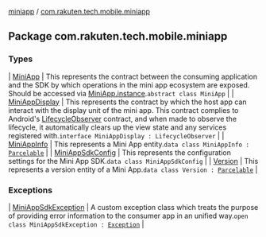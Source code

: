 [miniapp](../index.md) / [com.rakuten.tech.mobile.miniapp](./index.md)

## Package com.rakuten.tech.mobile.miniapp

### Types

| [MiniApp](-mini-app/index.md) | This represents the contract between the consuming application and the SDK by which operations in the mini app ecosystem are exposed. Should be accessed via [MiniApp.instance](-mini-app/instance.md).`abstract class MiniApp` |
| [MiniAppDisplay](-mini-app-display/index.md) | This represents the contract by which the host app can interact with the display unit of the mini app. This contract complies to Android's [LifecycleObserver](#) contract, and when made to observe the lifecycle, it automatically clears up the view state and any services registered with.`interface MiniAppDisplay : LifecycleObserver` |
| [MiniAppInfo](-mini-app-info/index.md) | This represents a Mini App entity.`data class MiniAppInfo : `[`Parcelable`](https://developer.android.com/reference/android/os/Parcelable.html) |
| [MiniAppSdkConfig](-mini-app-sdk-config/index.md) | This represents the configuration settings for the Mini App SDK.`data class MiniAppSdkConfig` |
| [Version](-version/index.md) | This represents a version entity of a Mini App.`data class Version : `[`Parcelable`](https://developer.android.com/reference/android/os/Parcelable.html) |

### Exceptions

| [MiniAppSdkException](-mini-app-sdk-exception/index.md) | A custom exception class which treats the purpose of providing error information to the consumer app in an unified way.`open class MiniAppSdkException : `[`Exception`](https://kotlinlang.org/api/latest/jvm/stdlib/kotlin/-exception/index.html) |

